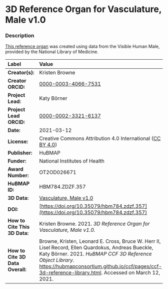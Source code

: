 # 3D Reference Organ for Vasculature, Male v1.0

### Description
[This reference organ](https://hubmapconsortium.github.io/ccf/pages/ccf-3d-reference-library.html) was created using data from the Visible Human Male, provided by the National Library of Medicine.

| Label | Value |
| :------------- |:-------------|
| **Creator(s):** | Kristen Browne |
| **Creator ORCID:** | [0000-0003-4066-7531](https://orcid.org/0000-0003-4066-7531) |
| **Project Lead:** | Katy B&ouml;rner |
| **Project Lead ORCID:** | [0000-0002-3321-6137](https://orcid.org/0000-0002-3321-6137) |
| **Date:** | 2021-03-12 |
| **License:** | Creative Commons Attribution 4.0 International ([CC BY 4.0](https://creativecommons.org/licenses/by/4.0/)) |
| **Publisher:** | HuBMAP |
| **Funder:** | National Institutes of Health |
| **Award Number:** | OT2OD026671 |
| **HuBMAP ID:** | HBM784.ZDZF.357 |
| **3D Data:** | [Vasculature, Male v1.0](https://hubmapconsortium.github.io/ccf-releases/v1.0/models/VH_M_Vasculature_v1.0.glb) |
| **DOI:** | [https://doi.org/10.35079/hbm784.zdzf.357](https://doi.org/10.35079/hbm784.zdzf.357) |
| **How to Cite This 3D Data:** | Kristen Browne. 2021. *3D Reference Organ for Vasculature, Male v1.0.* | [https://doi.org/10.35079/hbm784.zdzf.357](https://doi.org/10.35079/hbm784.zdzf.357). Accessed on March 12, 2021. |
| **How to Cite 3D Data Overall:** | Browne, Kristen, Leonard E. Cross, Bruce W. Herr II, Lisel Record, Ellen Quardokus, Andreas Bueckle, Katy B&ouml;rner. 2021. *HuBMAP CCF 3D Reference Object Library*. https://hubmapconsortium.github.io/ccf/pages/ccf-3d-reference-library.html. Accessed on March 12, 2021. |